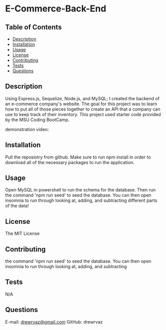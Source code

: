 # E-Commerce-Back-End

## Table of Contents
* [Description](#description)
* [Installation](#installation)
* [Usage](#usage)
* [License](#license)
* [Contributing](#contributing)
* [Tests](#tests)
* [Questions](#questions)
## Description
Using Express.js, Sequelize, Node.js, and MySQL; I created the backend of an e-commerce company's website. The goal for this project was to learn how to put all of those pieces together to create an API that a company can use to keep track of their inventory. This project used starter code provided by the MSU Coding BootCamp.

demonstration video: 
## Installation
Pull the reposiotry from github. Make sure to run npm install in order to download all of the necessary packages to run the application. 
## Usage
Open MySQL in powershell to run the schema for the database. Then run the command 'npm run seed' to seed the database. You can then open insomnia to run through looking at, adding, and subtracting different parts of the data!
## License
The MIT License
## Contributing
the command 'npm run seed' to seed the database. You can then open insomnia to run through looking at, adding, and subtracting        
## Tests
N/A
## Questions
E-mail: drewrvaz@gmail.com
GitHub: drewrvaz